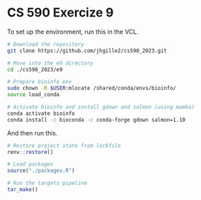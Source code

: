 # CS 590 Exercize 9  

To set up the environment, run this in the VCL.  
```bash
# Download the repository
git clone https://github.com/jhgille2/cs590_2023.git

# Move into the e9 directory
cd ./cs590_2023/e9

# Prepare bioinfo env
sudo chown -R $USER:mlocate /shared/conda/envs/bioinfo/
source load_conda

# Activate bioinfo and install gdown and salmon (using mamba)
conda activate bioinfo
conda install -c bioconda -c conda-forge gdown salmon=1.10
```  

And then run this.  
```r
# Restore project state from lockfile
renv::restore()

# Load packages
source("./packages.R")

# Run the targets pipeline
tar_make()
```

